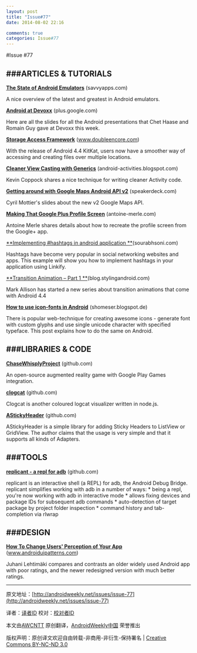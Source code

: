```yaml
---
layout: post
title: "Issue#77"
date: 2014-08-02 22:16

comments: true
categories: Issue#77
---
```


#Issue #77

###ARTICLES & TUTORIALS
---

[**The State of Android Emulators**](http://savvyapps.com/blog/state-android-emulators/) (savvyapps.com)

A nice overview of the latest and greatest in Android emulators.

 
[**Android at Devoxx**](https://plus.google.com/+RomainGuy/posts/cig97aEieaK) (plus.google.com) 

Here are all the slides for all the Android presentations that Chet Haase and Romain Guy gave at Devoxx this week.

[**Storage Access Framework**](http://www.doubleencore.com/2013/11/storage-access-framework/) (www.doubleencore.com)

With the release of Android 4.4 KitKat, users now have a smoother way of accessing and creating files over multiple locations.

 
[**Cleaner View Casting with Generics**](http://android-activities.blogspot.com/2013/11/cleaner-view-casting-with-generics.html) (android-activities.blogspot.com) 

Kevin Coppock shares a nice technique for writing cleaner Activity code.

[**Getting around with Google Maps Android API v2**](https://speakerdeck.com/cyrilmottier/getting-around-with-google-maps-android-api-v2) (speakerdeck.com) 

Cyril Mottier's slides about the new v2 Google Maps API.

[**Making That Google Plus Profile Screen**](http://antoine-merle.com/blog/2013/10/04/making-that-google-plus-profile-screen/) (antoine-merle.com) 

Antoine Merle shares details about how to recreate the profile screen from the Google+ app.

[**Implementing #hashtags in android application **](http://sourabhsoni.com/implementing-hashtags-in-android-application/)(sourabhsoni.com) 

Hashtags have become very popular in social networking websites and apps. This example will show you how to implement hashtags in your application using Linkify.

[**Transition Animation – Part 1 **](http://blog.stylingandroid.com/archives/2143)(blog.stylingandroid.com) 

Mark Allison has started a new series about transition animations that come with Android 4.4

[**How to use icon-fonts in Android**](http://shomeser.blogspot.de/2013/11/how-to-use-icon-fonts-in-android.html) (shomeser.blogspot.de) 

There is popular web-technique for creating awesome icons - generate font with custom glyphs and use single unicode character with specified typeface. This post explains how to do the same on Android.

###LIBRARIES & CODE
---

[**ChaseWhisplyProject**](https://github.com/tvbarthel/ChaseWhisplyProject) (github.com) 

An open-source augmented reality game with Google Play Games integration.

[**clogcat**](https://github.com/thechriswalker/clogcat) (github.com) 

Clogcat is another coloured logcat visualizer written in node.js.

[**AStickyHeader**](https://github.com/DWorkS/AStickyHeader) (github.com) 

AStickyHeader is a simple library for adding Sticky Headers to ListView or GridView. The author claims that the usage is very simple and that it supports all kinds of Adapters.

###TOOLS
---

[**replicant - a repl for adb**](https://github.com/mttkay/replicant) (github.com) 

replicant is an interactive shell (a REPL) for adb, the Android Debug Bridge. replicant simplifies working with adb in a number of ways: * being a repl, you're now working with adb in interactive mode * allows fixing devices and package IDs for subsequent adb commands * auto-detection of target package by project folder inspection * command history and tab-completion via rlwrap

###DESIGN
---

[**How To Change Users' Perception of Your App**](http://www.androiduipatterns.com/2013/10/how-following-android-guidelines-can.html) (www.androiduipatterns.com)

Juhani Lehtimäki compares and contrasts an older widely used Android app with poor ratings, and the newer redesigned version with much better ratings.

---


原文地址：[http://androidweekly.net/issues/issue-77](http://androidweekly.net/issues/issue-77)

译者：[译者ID](https://github.com/译者ID) 校对：[校对者ID](https://github.com/校对者ID)

本文由[AWCNTT](https://github.com/AWCNTT) 原创翻译，[AndroidWeekly中国](http://www.androidweekly.cn/) 荣誉推出

版权声明：原创译文欢迎自由转载-非商用-非衍生-保持署名 | [Creative Commons BY-NC-ND 3.0](http://creativecommons.org/licenses/by-nc-nd/3.0/deed.zh)